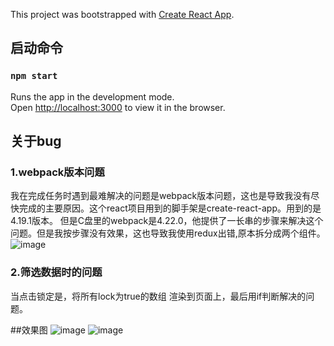 This project was bootstrapped with [Create React App](https://github.com/facebook/create-react-app).

## 启动命令


### `npm start`

Runs the app in the development mode.<br>
Open [http://localhost:3000](http://localhost:3000) to view it in the browser.

## 关于bug 

### 1.webpack版本问题
我在完成任务时遇到最难解决的问题是webpack版本问题，这也是导致我没有尽快完成的主要原因。这个react项目用到的脚手架是create-react-app。用到的是4.19.1版本。
但是C盘里的webpack是4.22.0，他提供了一长串的步骤来解决这个问题。但是我按步骤没有效果，这也导致我使用redux出错,原本拆分成两个组件。
 ![image](https://https://github.com/ngdty/modao/img/img1.png)


 ### 2.筛选数据时的问题 
 当点击锁定是，将所有lock为true的数组 渲染到页面上，最后用if判断解决的问题。

 ##效果图 
  ![image](https://https://github.com/ngdty/modao/img/img2.png)
![image](https://https://github.com/ngdty/modao/img/img3.png)



